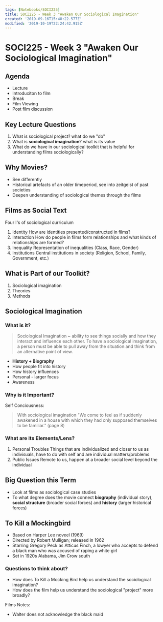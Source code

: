 ```yaml
---
tags: [Notebooks/SOCI225]
title: SOCI225 - Week 3 "Awaken Our Sociological Imagination"
created: '2019-09-16T15:48:22.577Z'
modified: '2019-10-19T22:24:42.915Z'
---
```


# SOCI225 - Week 3 "Awaken Our Sociological Imagination"

## Agenda

* Lecture
* Introduciton to film
* Break
* Film Viewing
* Post film discussion

## Key Lecture Questions

1. What is sociological project? what do we "do"
2. What is **sociological imagination**? what is its value
3. What do we have in our sociological toolkit that is helpful for understanding films sociologically?

## Why Movies?

* See differently
* Historical artefacts of an older timeperiod, see into zeitgeist of past societies
* Deepen understanding of sociological themes through the films

## Films as Social Text

Four I's of sociological curriculum

1. Identity
  How are identities presented/constructed in films?
2. Interaction
  How do people in films form relationships and what kinds of relationships are formed?
3. Inequality
  Representation of inequalities (Class, Race, Gender)
4. Institutions
  Central institutions in society (Religion, School, Family, Government, etc.)

## What is Part of our Toolkit?

1. Sociological imagination
2. Theories
3. Methods

## Sociological Imagination

### What is it?

> Sociological Imagination ~  ability to see things socially and how they interact and influence each other. To have a sociological imagination, a person must be able to pull away from the situation and think from an alternative point of view.

* **History + Biography**
* How people fit into history
* How history influences
* Personal - larger focus
* Awareness

### Why is it Important?

Self Conciousness:
> With sociological imagination "We come to feel as if suddenly awakened in a house with which they had only supposed themselves to be familiar." (page 8)

### What are its Elements/Lens?

1. Personal Troubles
  Things that are individualized and closer to us as indivisuals, have to do with self and are individual matters/problems
2. Public Issues
  Remote to us, happen at a broader social level beyond the individual

## Big Question this Term

* Look at films as sociological case studies
* To what degree does the movie connect **biography** (individual story), **social structure** (broader social forces) and **history** (larger historical forces)

## To Kill a Mockingbird

* Based on Harper Lee noveel (1969)
* Directed by Robert Mulligan; released in 1962
* Starring Gregory Peck as Atticus Finch, a lowyer who accepts to defend a black man who was accused of raping a white girl
* Set in 1920s Alabama, Jim Crow south

### Questions to think about?

* How does To Kill a Mocking Bird help us understand the sociological imagination?
* How does the film help us understand the sociological "project" more broadly?

Films Notes:
* Walter does not acknowledge the black maid
